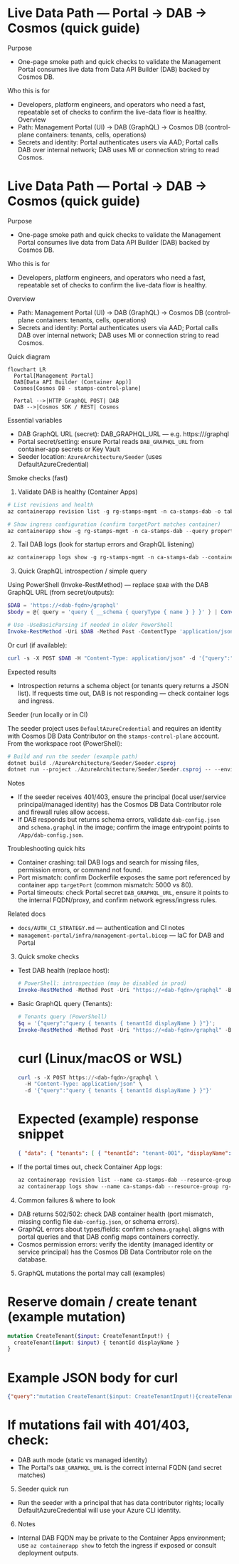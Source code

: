 # Live Data Path — Portal → DAB → Cosmos (quick guide)

Purpose
- One-page smoke path and quick checks to validate the Management Portal consumes live data from Data API Builder (DAB) backed by Cosmos DB.

Who this is for
- Developers, platform engineers, and operators who need a fast, repeatable set of checks to confirm the live-data flow is healthy.
Overview
- Path: Management Portal (UI) → DAB (GraphQL) → Cosmos DB (control-plane containers: tenants, cells, operations)
- Secrets and identity: Portal authenticates users via AAD; Portal calls DAB over internal network; DAB uses MI or connection string to read Cosmos.
 # Live Data Path — Portal → DAB → Cosmos (quick guide)

 Purpose
 - One-page smoke path and quick checks to validate the Management Portal consumes live data from Data API Builder (DAB) backed by Cosmos DB.

 Who this is for
 - Developers, platform engineers, and operators who need a fast, repeatable set of checks to confirm the live-data flow is healthy.

 Overview
 - Path: Management Portal (UI) → DAB (GraphQL) → Cosmos DB (control-plane containers: tenants, cells, operations)
 - Secrets and identity: Portal authenticates users via AAD; Portal calls DAB over internal network; DAB uses MI or connection string to read Cosmos.

 Quick diagram

 ```mermaid
 flowchart LR
   Portal[Management Portal]
   DAB[Data API Builder (Container App)]
   Cosmos[Cosmos DB - stamps-control-plane]

   Portal -->|HTTP GraphQL POST| DAB
   DAB -->|Cosmos SDK / REST| Cosmos
 ```

 Essential variables
 - DAB GraphQL URL (secret): DAB_GRAPHQL_URL — e.g. https://<internal-fqdn>/graphql
 - Portal secret/setting: ensure Portal reads `DAB_GRAPHQL_URL` from container-app secrets or Key Vault
 - Seeder location: `AzureArchitecture/Seeder` (uses DefaultAzureCredential)

 Smoke checks (fast)

 1) Validate DAB is healthy (Container Apps)

 ```powershell
 # List revisions and health
 az containerapp revision list -g rg-stamps-mgmt -n ca-stamps-dab -o table

 # Show ingress configuration (confirm targetPort matches container)
 az containerapp show -g rg-stamps-mgmt -n ca-stamps-dab --query properties.configuration.ingress
 ```

 2) Tail DAB logs (look for startup errors and GraphQL listening)

 ```powershell
 az containerapp logs show -g rg-stamps-mgmt -n ca-stamps-dab --container dab --tail 200
 ```

 3) Quick GraphQL introspection / simple query

 Using PowerShell (Invoke-RestMethod) — replace `$DAB` with the DAB GraphQL URL (from secret/outputs):

 ```powershell
 $DAB = 'https://<dab-fqdn>/graphql'
 $body = @{ query = 'query { __schema { queryType { name } } }' } | ConvertTo-Json

 # Use -UseBasicParsing if needed in older PowerShell
 Invoke-RestMethod -Uri $DAB -Method Post -ContentType 'application/json' -Body $body
 ```

 Or curl (if available):

 ```powershell
 curl -s -X POST $DAB -H "Content-Type: application/json" -d '{"query":"{ tenants { tenantId name } }"}' | jq
 ```

 Expected results
 - Introspection returns a schema object (or tenants query returns a JSON list). If requests time out, DAB is not responding — check container logs and ingress.

 Seeder (run locally or in CI)

 The seeder project uses `DefaultAzureCredential` and requires an identity with Cosmos DB Data Contributor on the `stamps-control-plane` account.
 From the workspace root (PowerShell):

 ```powershell
 # Build and run the seeder (example path)
 dotnet build ./AzureArchitecture/Seeder/Seeder.csproj
 dotnet run --project ./AzureArchitecture/Seeder/Seeder.csproj -- --environment dev
 ```

 Notes
 - If the seeder receives 401/403, ensure the principal (local user/service principal/managed identity) has the Cosmos DB Data Contributor role and firewall rules allow access.
 - If DAB responds but returns schema errors, validate `dab-config.json` and `schema.graphql` in the image; confirm the image entrypoint points to `/App/dab-config.json`.

 Troubleshooting quick hits

 - Container crashing: tail DAB logs and search for missing files, permission errors, or command not found.
 - Port mismatch: confirm Dockerfile exposes the same port referenced by container app `targetPort` (common mismatch: 5000 vs 80).
 - Portal timeouts: check Portal secret `DAB_GRAPHQL_URL`, ensure it points to the internal FQDN/proxy, and confirm network egress/ingress rules.

 Related docs
 - `docs/AUTH_CI_STRATEGY.md` — authentication and CI notes
 - `management-portal/infra/management-portal.bicep` — IaC for DAB and Portal

3) Quick smoke checks
- Test DAB health (replace host):
  ```powershell
  # PowerShell: introspection (may be disabled in prod)
  Invoke-RestMethod -Method Post -Uri "https://<dab-fqdn>/graphql" -Body '{"query":"{ __schema { types { name } } }"}' -ContentType 'application/json'
  ```
- Basic GraphQL query (Tenants):
  ```powershell
  # Tenants query (PowerShell)
  $q = '{"query":"query { tenants { tenantId displayName } }"}';
  Invoke-RestMethod -Method Post -Uri "https://<dab-fqdn>/graphql" -Body $q -ContentType 'application/json'
  ```

  # curl (Linux/macOS or WSL)
  ```powershell
  curl -s -X POST https://<dab-fqdn>/graphql \
    -H "Content-Type: application/json" \
    -d '{"query":"query { tenants { tenantId displayName } }"}'
  ```

  # Expected (example) response snippet
  ```json
  { "data": { "tenants": [ { "tenantId": "tenant-001", "displayName": "Acme Ltd" } ] } }
  ```
- If the portal times out, check Container App logs:
  ```powershell
  az containerapp revision list --name ca-stamps-dab --resource-group rg-stamps-mgmt --output table
  az containerapp logs show --name ca-stamps-dab --resource-group rg-stamps-mgmt --revision <revision-name>
  ```

4) Common failures & where to look
- DAB returns 502/502: check DAB container health (port mismatch, missing config file `dab-config.json`, or schema errors).
- GraphQL errors about types/fields: confirm `schema.graphql` aligns with portal queries and that DAB config maps containers correctly.
- Cosmos permission errors: verify the identity (managed identity or service principal) has the Cosmos DB Data Contributor role on the database.

5) GraphQL mutations the portal may call (examples)

  # Reserve domain / create tenant (example mutation)
  ```graphql
  mutation CreateTenant($input: CreateTenantInput!) {
    createTenant(input: $input) { tenantId displayName }
  }
  ```

  # Example JSON body for curl
  ```json
  {"query":"mutation CreateTenant($input: CreateTenantInput!){createTenant(input:$input){tenantId displayName}}","variables":{"input":{"displayName":"New Tenant","tenantId":"tenant-123"}}}
  ```

  # If mutations fail with 401/403, check:
  - DAB auth mode (static vs managed identity)
  - The Portal's `DAB_GRAPHQL_URL` is the correct internal FQDN (and secret matches)

5) Seeder quick run
- Run the seeder with a principal that has data contributor rights; locally DefaultAzureCredential will use your Azure CLI identity.

6) Notes
- Internal DAB FQDN may be private to the Container Apps environment; use `az containerapp show` to fetch the ingress if exposed or consult deployment outputs.


